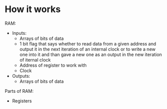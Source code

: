 #                  How it works

RAM:
* Inputs:
    * Arrays of bits of data
    * 1 bit flag that says whether to read data from a given address and output it in the next iteration of an internal clock or to write a new one into it and than gave a new one as an output in the new iteration of iternal clock
    * Address of register to work with
    * Clock
* Outputs:
    * Arrays of bits of data

Parts of RAM:
- Registers
